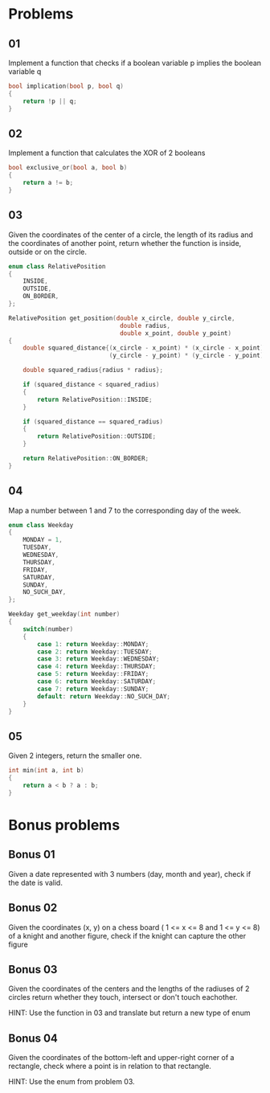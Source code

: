 # Problems

## 01

Implement a function that checks if a boolean variable p implies the boolean variable q

```c++
bool implication(bool p, bool q)
{
    return !p || q;
}
```

## 02

Implement a function that calculates the XOR of 2 booleans

```c++
bool exclusive_or(bool a, bool b)
{
    return a != b;
}
```

## 03

Given the coordinates of the center of a circle, the length of its radius and the coordinates of another point, return whether the function is inside, outside or on the circle.

```c++
enum class RelativePosition
{
    INSIDE,
    OUTSIDE,
    ON_BORDER,
};

RelativePosition get_position(double x_circle, double y_circle,
                               double radius,
                               double x_point, double y_point)
{
    double squared_distance{(x_circle - x_point) * (x_circle - x_point) +
                            (y_circle - y_point) * (y_circle - y_point)};

    double squared_radius{radius * radius};

    if (squared_distance < squared_radius)
    {
        return RelativePosition::INSIDE;
    }

    if (squared_distance == squared_radius)
    {
        return RelativePosition::OUTSIDE;
    }

    return RelativePosition::ON_BORDER;
}
```

## 04

Map a number between 1 and 7 to the corresponding day of the week.

```c++
enum class Weekday
{
    MONDAY = 1,
    TUESDAY,
    WEDNESDAY,
    THURSDAY,
    FRIDAY,
    SATURDAY,
    SUNDAY,
    NO_SUCH_DAY,
};

Weekday get_weekday(int number)
{
    switch(number)
    {
        case 1: return Weekday::MONDAY;
        case 2: return Weekday::TUESDAY;
        case 3: return Weekday::WEDNESDAY;
        case 4: return Weekday::THURSDAY;
        case 5: return Weekday::FRIDAY;
        case 6: return Weekday::SATURDAY;
        case 7: return Weekday::SUNDAY;
        default: return Weekday::NO_SUCH_DAY;
    }
}
```

## 05

Given 2 integers, return the smaller one.

```c++
int min(int a, int b)
{
    return a < b ? a : b;
}
```

# Bonus problems

## Bonus 01

Given a date represented with 3 numbers (day, month and year), check if the date is valid.

## Bonus 02

Given the coordinates (x, y) on a chess board ( 1 <= x <= 8 and 1 <= y <= 8) of a knight and another figure, check if the knight can capture the other figure

## Bonus 03

Given the coordinates of the centers and the lengths of the radiuses of 2 circles return whether they touch, intersect or don't touch eachother.

HINT: Use the function in 03 and translate but return a new type of enum

## Bonus 04

Given the coordinates of the bottom-left and upper-right corner of a rectangle, check where a point is in relation to that rectangle.

HINT: Use the enum from problem 03.
